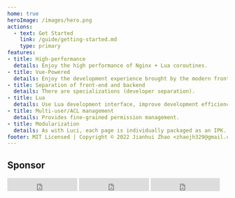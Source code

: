 ```yaml
---
home: true
heroImage: /images/hero.png
actions:
  - text: Get Started
    link: /guide/getting-started.md
    type: primary
features:
- title: High-performance
  details: Enjoy the high performance of Nginx + Lua coroutines.
- title: Vue-Powered
  details: Enjoy the development experience brought by the modern front-end framework Vue.  Help you achieve cool pages.
- title: Separation of front-end and backend
  details: There are specializations (developer separation).
- title: Lua
  details: Use Lua development interface, improve development efficiency, less work.
- title: Multi-user/ACL management
  details: Provides fine-grained permission management.
- title: Modularization
  details: As with Luci, each page is individually packaged as an IPK.
footer: MIT Licensed | Copyright © 2022 Jianhui Zhao <zhaojh329@gmail.com>
---
```


## Sponsor

<Sponsors :sponsors="[
  {
    url: 'https://www.gl-inet.com',
    logo: 'https://www.gl-inet.com/logo.svg'
  },
  {
    url: 'https://www.iyunlink.com',
    logo: 'https://www.iyunlink.com/upload/202208/1661233625.png'
  },
  {
    url: 'https://forgotfun.org',
    title: '佐须之男'
  }
]"/>

<iframe src="https://ghbtns.com/github-btn.html?user=zhaojh329&repo=oui&type=star&count=true&size=large" frameborder="0" scrolling="0" width="160px" height="30px"></iframe>
<iframe src="https://ghbtns.com/github-btn.html?user=zhaojh329&repo=oui&type=watch&count=true&size=large&v=2" frameborder="0" scrolling="0" width="160px" height="30px"></iframe>
<iframe src="https://ghbtns.com/github-btn.html?user=zhaojh329&repo=oui&type=fork&count=true&size=large" frameborder="0" scrolling="0" width="158px" height="30px"></iframe>
